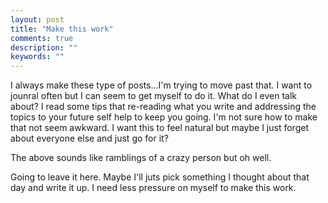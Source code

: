 ```yaml
---
layout: post
title: "Make this work"
comments: true
description: ""
keywords: ""
---
```


I always make these type of posts...I'm trying to move past that. I want to jounral often but I can seem to get myself to do it. What do I even talk about? I read some tips that re-reading what you write and addressing the topics to your future self help to keep you going. I'm not sure how to make that not seem awkward. I want this to feel natural but maybe I just forget about everyone else and just go for it? 

The above sounds like ramblings of a crazy person but oh well. 

Going to leave it here. Maybe I'll juts pick something I thought about that day and write it up. I need less pressure on myself to make this work. 